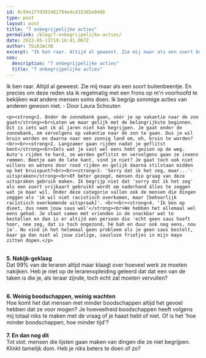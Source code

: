```yaml
---
id: 0c94e1ffd391481794edcd15365e048b
type: post
layout: post
title: "7 onbegrijpelijke acties"
permalink: /blog/7-onbegrijpelijke-acties/
date: 2022-05-11T19:16:41.067Z
author: 7biA1WiYB
excerpt: "Ik ben raar. Altijd al geweest. Zie mij maar als een soort buitenbeentje. En precies om deze reden sta ik regelmatig met een frons op m'n voorhoofd te bekijken wat andere mensen soms doen. Ik begrijp sommige acties van anderen gewoon niet. - Door Laura Schouten  "
seo:
  description: "7 onbegrijpelijke acties"
  title: "7 onbegrijpelijke acties"
---
```

Ik ben raar. Altijd al geweest. Zie mij maar als een soort buitenbeentje. En precies om deze reden sta ik regelmatig met een frons op m'n voorhoofd te bekijken wat andere mensen soms doen. Ik begrijp sommige acties van anderen gewoon niet. - Door Laura Schouten  

    <p><strong>1. Onder de zonnebank gaan, vóór je op vakantie naar de zon gaat</strong><br>Laten we maar gelijk met de belangrijkste beginnen. Dit is iets wat ik al jaren niet kan begrijpen. Je gaat onder de zonnebank, om vervolgens op vakantie naar de zon te gaan. Dus je wil bruin worden en daarna naar een zonnig land om, eh, bruin te worden?<br><br><strong>2. Langzamer gaan rijden nadat je geflitst bent</strong><br>Iets wat je vast wel eens hebt gezien op de weg. Auto's rijden te hard, ze worden geflitst en vervolgens gaan ze ineens remmen. Beetje aan de late kant, vind je niet? Je gaat toch ook niet willens en wetens door rood rijden en gelijk daarna stilstaan midden op het kruispunt?<br><br><strong>3. 'Sorry dat ik het zeg, maar...'-uitspraken</strong><br>Of beter gezegd, mensen die graag van deze uitspraken gebruik maken. Ik begrijp niet dat 'sorry dat ik het zeg' als een soort vrijkaart gebruikt wordt om naderhand álles te zeggen wat je maar wil. Onder deze categorie vallen ook de mensen die dingen zeggen als 'ik wil niet racistisch overkomen, maar [behoorlijk racistisch overkomende uitspraak]'. <br><br><strong>4. 'Ik ben op dieet, dus neem jouw saus wel'</strong><br>We hebben het allemaal wel eens gehad. Je staat samen met vrienden in de snackbar wat te bestellen en dan is er altijd een persoon die 'echt geen saus hoeft hoor, nee zeg, dat is toch ongezond, hè bah en duur ook nog eens, nou ja'. Nu vind ik het helemaal geen probleem als je geen saus bestelt, maar ga dan niet al jouw zielige, sausloze frietjes in mijn mayo zitten dopen.</p>
<p><br><strong>5. Nakijk-geklaag</strong><br>Dat 99% van de leraren altijd maar klaagt over hoeveel werk ze moeten nakijken. Heb je niet op de lerarenopleiding geleerd dat dat een van de taken is die je, als leraar zijnde, toch echt zal moeten vervullen? </p>
<p><br><strong>6. Weinig boodschappen, weinig wachten</strong><br>Hoe komt het dat mensen met minder boodschappen altijd het gevoel hebben dat ze voor mogen? Je hoeveelheid boodschappen heeft volgens mij totaal niks te maken met de vraag of je haast hebt of niet. Of is het 'hoe minder boodschappen, hoe minder tijd'?<br><br><strong>7. En dan nog dit</strong><br>Tot slot: mensen die lijsten gaan maken van dingen die ze niet begrijpen. Klinkt tamelijk dom. Heb je niks beters te doen of zo?</p>  
